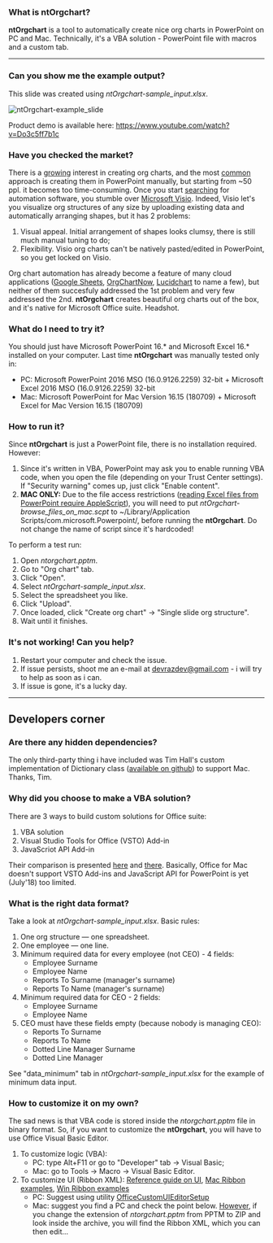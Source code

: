 ### What is ntOrgchart? ###
**ntOrgchart** is a tool to automatically create nice org charts in PowerPoint on PC and Mac. Technically, it's a VBA solution - PowerPoint file with macros and a custom tab.

---

### Can you show me the example output? ###

This slide was created using *ntOrgchart-sample_input.xlsx*.

![ntOrgchart-example_slide](https://github.com/devrazdev/ntOrgchart/blob/master/ntOrgchart-example_slide.png?raw=true)

Product demo is available here: https://www.youtube.com/watch?v=Do3c5ff7b1c

### Have you checked the market? ###
There is a [growing] interest in creating org charts, and the most [common] approach is creating them in PowerPoint manually, but starting from ~50 ppl. it becomes too time-consuming. Once you start [searching] for automation software, you stumble over [Microsoft Visio]. Indeed, Visio let's you visualize org structures of any size by uploading existing data and automatically arranging shapes, but it has 2 problems:

1. Visual appeal. Initial arrangement of shapes looks clumsy, there is still much manual tuning to do;
2. Flexibility. Visio org charts can't be natively pasted/edited in PowerPoint, so you get locked on Visio.

Org chart automation has already become a feature of many cloud applications ([Google Sheets], [OrgChartNow], [Lucidchart] to name a few), but neither of them succesfuly addressed the 1st problem and very few addressed the 2nd. **ntOrgchart** creates beautiful org charts out of the box, and it's native for Microsoft Office suite. Headshot.

### What do I need to try it? ###
You should just have Microsoft PowerPoint 16.* and Microsoft Excel 16.* installed on your computer. Last time **ntOrgchart** was manually tested only in:
- PC: Microsoft PowerPoint 2016 MSO (16.0.9126.2259) 32-bit + Microsoft Excel 2016 MSO (16.0.9126.2259) 32-bit
- Mac: Microsoft PowerPoint for Mac Version 16.15 (180709) + Microsoft Excel for Mac Version 16.15 (180709)

### How to run it? ###
Since **ntOrgchart** is just a PowerPoint file, there is no installation required. However:

1. Since it's written in VBA, PowerPoint may ask you to enable running VBA code, when you open the file (depending on your Trust Center settings). If "Security warning" comes up, just click "Enable content".
2. **MAC ONLY:** Due to the file access restrictions  ([reading Excel files from PowerPoint require AppleScript]), you will need to put *ntOrgchart-browse_files_on_mac.scpt* to ~/Library/Application Scripts/com.microsoft.Powerpoint/, before running the **ntOrgchart**. Do not change the name of script since it's hardcoded!

To perform a test run:
1. Open *ntorgchart.pptm*.
2. Go to "Org chart" tab.
3. Click "Open".
4. Select *ntOrgchart-sample_input.xlsx*.
5. Select the spreadsheet you like.
6. Click "Upload".
7. Once loaded, click "Create org chart" -> "Single slide org structure".
8. Wait until it finishes.

### It's not working! Can you help? ###
1. Restart your computer and check the issue.
2. If issue persists, shoot me an e-mail at devrazdev@gmail.com - i will try to help as soon as i can.
3. If issue is gone, it's a lucky day.

---

## Developers corner ##

### Are there any hidden dependencies? ###
The only third-party thing i have included was Tim Hall's custom implementation of Dictionary class ([available on github]) to support Mac. Thanks, Tim.

### Why did you choose to make a VBA solution? ###
There are 3 ways to build custom solutions for Office suite:
1. VBA solution
2. Visual Studio Tools for Office (VSTO) Add-in
3. JavaScriot API Add-in

Their comparison is presented [here] and [there]. Basically, Office for Mac doesn't support VSTO Add-ins and JavaScript API for PowerPoint is yet (July'18) too limited.

### What is the right data format? ###
Take a look at *ntOrgchart-sample_input.xlsx*. Basic rules:
1. One org structure — one spreadsheet.
2. One employee — one line.
3. Minimum required data for every employee (not CEO) - 4 fields:
    - Employee Surname
    - Employee Name
    - Reports To Surname (manager's surname)
    - Reports To Name (manager's surname)
4. Minimum required data for CEO - 2 fields:
    - Employee Surname
    - Employee Name
5. CEO must have these fields empty (because nobody is managing CEO):
    - Reports To Surname
    - Reports To Name
    - Dotted Line Manager Surname
    - Dotted Line Manager

See "data_minimum" tab in *ntOrgchart-sample_input.xlsx* for the example of minimum data input.

### How to customize it on my own? ###
The sad news is that VBA code is stored inside the *ntorgchart.pptm* file in binary format. So, if you want to customize the **ntOrgchart**, you will have to use Office Visual Basic Editor.

1. To customize logic (VBA):
    - PC: type Alt+F11 or go to "Developer" tab -> Visual Basic;
    - Mac: go to Tools -> Macro -> Visual Basic Editor.
2. To customize UI (Ribbon XML):
[Reference guide on UI], [Mac Ribbon examples], [Win Ribbon examples]
    - PC: Suggest using utility [OfficeCustomUIEditorSetup] 
    - Mac: suggest you find a PC and check the point below. [However], if you change the extension of *ntorgchart.pptm* from PPTM to ZIP and look inside the archive, you will find the Ribbon XML, which you can then edit...

[growing]: <https://trends.google.com/trends/explore?q=create%20org%20chart&date=all>
[common]: <https://www.youtube.com/results?search_query=create+org+chart>
[searching]: <https://support.office.com/en-us/article/create-an-org-chart-in-office-9419815f-0d7f-4d8b-8220-822036b1fe2b>

[Microsoft Visio]: <https://products.office.com/en-us/visio/flowchart-software>
[Google Sheets]: <https://www.bettercloud.com/monitor/the-academy/create-an-org-structure-chart-in-google-sheets/>
[OrgChartNow]: <https://www.orgchartpro.com/products/orgchart-now-2/>
[Lucidchart]: <https://www.lucidchart.com/pages/how-to-make-an-org-chart>

[reading Excel files from PowerPoint require AppleScript]: <https://developer.microsoft.com/en-us/office/blogs/VBA-improvements-in-Office-2016/>

[OfficeCustomUIEditorSetup]: http://openxmldeveloper.org/blog/b/openxmldeveloper/archive/2006/05/26/customuieditor.aspx
[available on github]: <https://github.com/VBA-tools/VBA-Dictionary>

[think-cell]: <https://www.think-cell.com/en/>

[here]: <https://docs.microsoft.com/en-us/visualstudio/vsto/vba-and-office-solutions-in-visual-studio-compared>
[there]: <https://docs.microsoft.com/en-us/office/dev/add-ins/overview/office-add-ins#StartBuildingApps_TypesofApps>

[Reference guide on UI]: <https://msdn.microsoft.com/en-us/library/dd926139(v=office.12).aspx>
[Mac Ribbon examples]: <https://www.rondebruin.nl/mac/macfiles/MacRibbonExamples.dmg>
[Win Ribbon examples]: <https://www.rondebruin.nl/win/winfiles/RibbonExampleFiles.zip>

[However]: <https://support.office.com/en-us/article/extract-files-or-objects-from-a-powerpoint-file-85511e6f-9e76-41ad-8424-eab8a5bbc517>
